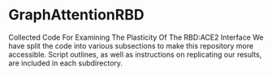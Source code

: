 # GraphAttentionRBD
Collected Code For Examining The Plasticity Of The RBD:ACE2 Interface
We have split the code into various subsections to make this repository more accessible. 
Script outlines, as well as instructions on replicating our results, are included in each subdirectory.

